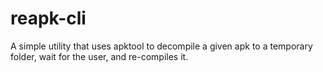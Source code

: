# reapk-cli
A simple utility that uses apktool to decompile a given apk to a temporary folder, wait for the user, and re-compiles it.
